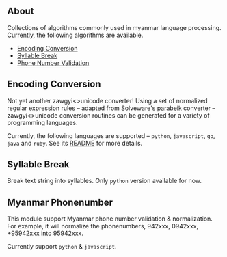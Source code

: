 ## About ##

Collections of algorithms commonly used in myanmar language processing. Currently, the following algorithms are available.

+ [Encoding Conversion](#encoding-conversion)
+ [Syllable Break](#syllable-break)
+ [Phone Number Validation](#myanmar-phonenumber)

## Encoding Conversion ##

Not yet another zawgyi<>unicode converter! Using a set of normalized regular expression rules – adapted from Solveware's [parabeik](https://github.com/ngwestar/parabaik) converter –  zawgyi<>unicode conversion routines can be generated for a variety of programming languages.

Currently, the following languages are supported – `python`, `javascript`, `go`, `java` and `ruby`. See its [README](converter/README.md) for more details.


## Syllable Break ##

Break text string into syllables. Only `python` version available for now.

## Myanmar Phonenumber ##

This module support Myanmar phone number validation & normalization. For example, it will normalize the phonenumbers, 942xxx, 0942xxx, +95942xxx into 95942xxx. 

Currently support `python` & `javascript`. 

